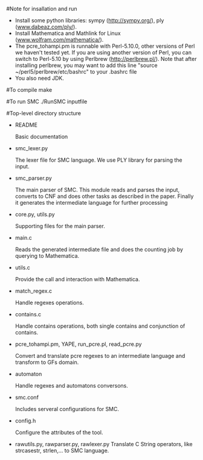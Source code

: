 #Note for insallation and run
- Install some python libraries: sympy (http://sympy.org/), ply (www.dabeaz.com/ply/).
- Install Mathematica and Mathlink for Linux (www.wolfram.com/mathematica/).
- The pcre_tohampi.pm is runnable with Perl-5.10.0, other versions of Perl we haven't tested yet. If you are using another version of Perl, you can switch to Perl-5.10 by using Perlbrew (http://perlbrew.pl/). Note that after installing perlbrew, you may want to add this line "source ~/perl5/perlbrew/etc/bashrc" to your .bashrc file
- You also need JDK.

#To compile
   make
   
#To run SMC
   ./RunSMC inputfile
   

#Top-level directory structure
- README

  Basic documentation
  
- smc_lexer.py

  The lexer file for SMC language. We use PLY library for parsing the input.

- smc_parser.py

   The main parser of SMC. This module reads and parses the input, converts to CNF and does other tasks as described in the paper. Finally it generates the intermediate language for further processing
   
- core.py, utils.py

   Supporting files for the main parser.
   
- main.c
   
   Reads the generated intermediate file and does the counting job by querying to Mathematica.
   
- utils.c

   Provide the call and interaction with Mathematica.
   
- match_regex.c

   Handle regexes operations.
   
- contains.c

   Handle contains operations, both single contains and conjunction of contains.
   
- pcre_tohampi.pm, YAPE, run_pcre.pl, read_pcre.py

   Convert and translate pcre regexes to an intermediate language and transform to GFs domain.
   
- automaton

   Handle regexes and automatons conversons.
   
- smc.conf

   Includes serveral configurations for SMC.
- config.h
   
   Configure the attributes of the tool.
   
- rawutils.py, rawparser.py, rawlexer.py
   Translate C String operators, like strcasestr, strlen,... to SMC language.
   
